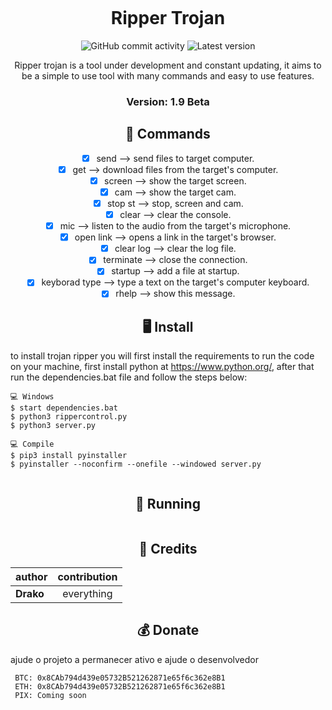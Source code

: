 <p align="center" ><img alt="" src="https://raw.githubusercontent.com/MicaelliMedeiros/micaellimedeiros/master/image/computer-illustration.png"></p>

<h1 align="center">Ripper Trojan</h1>
<p align="center">
  <img alt="GitHub commit activity" src="https://img.shields.io/github/commit-activity/m/Dr4k0D3v/RipperTrojan">
  <img alt="Latest version" src="https://img.shields.io/github/v/release/Dr4k0D3v/RipperTrojan" alt="Latest version">

  <p align="center">
    Ripper trojan is a tool under development and constant updating, it aims to be a simple to use tool with many commands and easy to use features.
  </p>
</p> 

<h3><p align="center">Version: 1.9 Beta</p></h3>
 
<h2 align="center">🔧  Commands</h2>
<center>
  
  

- [x] send <file name> --> send files to target computer.
- [x] get <file name> --> download files from the target's computer.
- [x] screen --> show the target screen.
- [x] cam --> show the target cam.
- [x] stop st --> stop, screen and cam.
- [x] clear --> clear the console.
- [x] mic --> listen to the audio from the target's microphone.
- [x] open link <link> --> opens a link in the target's browser.
- [x] clear log --> clear the log file.
- [x] terminate --> close the connection.
- [x] startup <file name> --> add a file at startup.
- [x] keyborad type <text> --> type a text on the target's computer keyboard.
- [x] rhelp --> show this message.
</center>

<h2 align="center">🖥 Install</h2>


to install trojan ripper you will first install the requirements to run the code on your machine, first install python at https://www.python.org/, after that run the dependencies.bat file and follow the steps below:

```
💻 Windows
$ start dependencies.bat
$ python3 rippercontrol.py
$ python3 server.py

💻 Compile
$ pip3 install pyinstaller
$ pyinstaller --noconfirm --onefile --windowed server.py
  
```

<p align="center" >
  <h2 align="center">🚀 Running</h2>
  <img alt="" src="https://uploaddeimagens.com.br/images/003/320/455/original/Screenshot_1.png?1625454484">
</p>

<h2 align="center">🙏  Credits</h2>

| author         |  contribution                              |
| -------------- |:-------------:                             |
| __Drako__      | everything                                 |


 
 <h2 align="center">💰 Donate</h2>
 ajude o projeto a permanecer ativo e ajude o desenvolvedor<br>
  
 ```
  BTC: 0x8CAb794d439e05732B521262871e65f6c362e8B1
  ETH: 0x8CAb794d439e05732B521262871e65f6c362e8B1
  PIX: Coming soon
 ```

